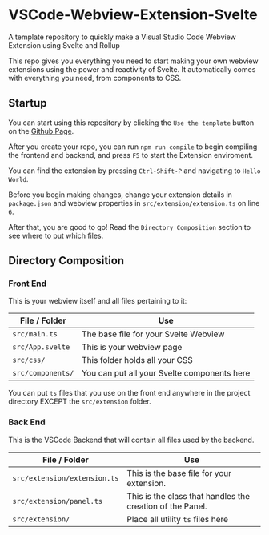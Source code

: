 # VSCode-Webview-Extension-Svelte

A template repository to quickly make a Visual Studio Code Webview Extension using Svelte and Rollup

This repo gives you everything you need to start making your own webview extensions using the power and reactivity of Svelte.
It automatically comes with everything you need, from components to CSS.

## Startup

You can start using this repository by clicking the `Use the template` button on the [Github Page](https://github.com/Villy-P/VSCode-Webview-Extension-Svelte).

After you create your repo, you can run `npm run compile` to begin compiling the frontend and backend, and press `F5` to start the Extension enviroment.

You can find the extension by pressing `Ctrl-Shift-P` and navigating to `Hello World`.

Before you begin making changes, change your extension details in `package.json` and webview properties in `src/extension/extension.ts` on line `6`.

After that, you are good to go!
Read the `Directory Composition` section to see where to put which files.

## Directory Composition

### Front End

This is your webview itself and all files pertaining to it:

| File / Folder | Use |
| ------------- | --- |
| `src/main.ts`     | The base file for your Svelte Webview |
| `src/App.svelte`  | This is your webview page |
| `src/css/`        | This folder holds all your CSS |
| `src/components/` | You can put all your Svelte components here |

You can put `ts` files that you use on the front end anywhere in the project directory EXCEPT the `src/extension` folder.

### Back End

This is the VSCode Backend that will contain all files used by the backend.

| File / Folder | Use |
| ------------- | --- |
| `src/extension/extension.ts` | This is the base file for your extension. |
| `src/extension/panel.ts` | This is the class that handles the creation of the Panel. |
| `src/extension/`  | Place all utility `ts` files here |

